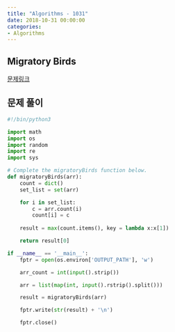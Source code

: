 ```yaml
---
title: "Algorithms - 1031"
date: 2018-10-31 00:00:00
categories:
- Algorithms
---
```


## Migratory Birds
[문제링크](https://www.hackerrank.com/challenges/migratory-birds/problem?h_r=next-challenge&h_v=zen)

## 문제 풀이

```python
#!/bin/python3

import math
import os
import random
import re
import sys

# Complete the migratoryBirds function below.
def migratoryBirds(arr):
    count = dict()
    set_list = set(arr)

    for i in set_list:
        c = arr.count(i)
        count[i] = c
        
    result = max(count.items(), key = lambda x:x[1])

    return result[0]

if __name__ == '__main__':
    fptr = open(os.environ['OUTPUT_PATH'], 'w')

    arr_count = int(input().strip())

    arr = list(map(int, input().rstrip().split()))

    result = migratoryBirds(arr)

    fptr.write(str(result) + '\n')

    fptr.close()

```
